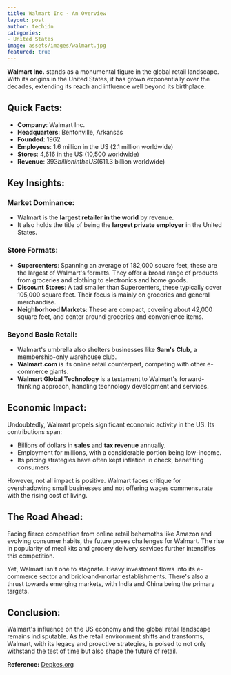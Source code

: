 ```yaml
---
title: Walmart Inc - An Overview
layout: post
author: techidn
categories: 
- United States
image: assets/images/walmart.jpg
featured: true
---
```


**Walmart Inc.** stands as a monumental figure in the global retail landscape. With its origins in the United States, it has grown exponentially over the decades, extending its reach and influence well beyond its birthplace.

## **Quick Facts**:
- **Company**: Walmart Inc.
- **Headquarters**: Bentonville, Arkansas
- **Founded**: 1962
- **Employees**: 1.6 million in the US (2.1 million worldwide)
- **Stores**: 4,616 in the US (10,500 worldwide)
- **Revenue**: $393 billion in the US ($611.3 billion worldwide)

## **Key Insights**:

### **Market Dominance**:
- Walmart is the **largest retailer in the world** by revenue.
- It also holds the title of being the **largest private employer** in the United States.

### **Store Formats**:
- **Supercenters**: Spanning an average of 182,000 square feet, these are the largest of Walmart's formats. They offer a broad range of products from groceries and clothing to electronics and home goods.
- **Discount Stores**: A tad smaller than Supercenters, these typically cover 105,000 square feet. Their focus is mainly on groceries and general merchandise.
- **Neighborhood Markets**: These are compact, covering about 42,000 square feet, and center around groceries and convenience items.

### **Beyond Basic Retail**:
- Walmart's umbrella also shelters businesses like **Sam's Club**, a membership-only warehouse club.
- **Walmart.com** is its online retail counterpart, competing with other e-commerce giants.
- **Walmart Global Technology** is a testament to Walmart's forward-thinking approach, handling technology development and services.

## **Economic Impact**:

Undoubtedly, Walmart propels significant economic activity in the US. Its contributions span:
- Billions of dollars in **sales** and **tax revenue** annually.
- Employment for millions, with a considerable portion being low-income.
- Its pricing strategies have often kept inflation in check, benefiting consumers.

However, not all impact is positive. Walmart faces critique for overshadowing small businesses and not offering wages commensurate with the rising cost of living.

## **The Road Ahead**:

Facing fierce competition from online retail behemoths like Amazon and evolving consumer habits, the future poses challenges for Walmart. The rise in popularity of meal kits and grocery delivery services further intensifies this competition. 

Yet, Walmart isn't one to stagnate. Heavy investment flows into its e-commerce sector and brick-and-mortar establishments. There's also a thrust towards emerging markets, with India and China being the primary targets.

## **Conclusion**:

Walmart's influence on the US economy and the global retail landscape remains indisputable. As the retail environment shifts and transforms, Walmart, with its legacy and proactive strategies, is poised to not only withstand the test of time but also shape the future of retail.

**Reference:** [Depkes.org](https://www.depkes.org/)
